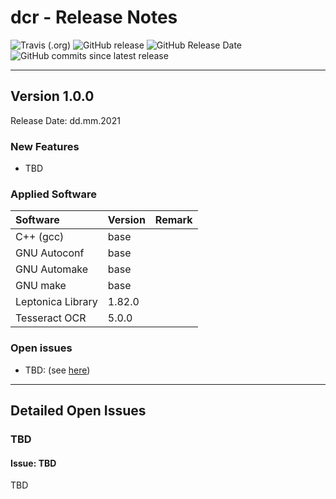 # dcr - Release Notes

![Travis (.org)](https://img.shields.io/travis/KonnexionsGmbH/dcr.svg?branch=master)
![GitHub release](https://img.shields.io/github/release/KonnexionsGmbH/dcr.svg)
![GitHub Release Date](https://img.shields.io/github/release-date/KonnexionsGmbH/dcr.svg)
![GitHub commits since latest release](https://img.shields.io/github/commits-since/KonnexionsGmbH/dcr/1.3.0.svg)

----

## Version 1.0.0

Release Date: dd.mm.2021

### New Features

- TBD

### Applied Software

| Software          | Version | Remark   |
|:------------------|:--------|:---------|
| C++ (gcc)         | base    |          |
| GNU Autoconf      | base    |          |
| GNU Automake      | base    |          |
| GNU make          | base    |          |
| Leptonica Library | 1.82.0  |          |
| Tesseract OCR     | 5.0.0   |          |

### Open issues

- TBD: (see [here](#issues_tbd))

----

## Detailed Open Issues

### <a name="issues_tbd"></a> TBD

#### Issue: TBD

TBD
